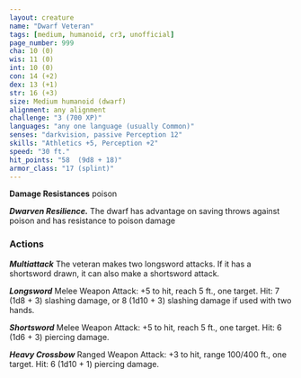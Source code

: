```yaml
---
layout: creature
name: "Dwarf Veteran"
tags: [medium, humanoid, cr3, unofficial]
page_number: 999
cha: 10 (0)
wis: 11 (0)
int: 10 (0)
con: 14 (+2)
dex: 13 (+1)
str: 16 (+3)
size: Medium humanoid (dwarf)
alignment: any alignment
challenge: "3 (700 XP)"
languages: "any one language (usually Common)"
senses: "darkvision, passive Perception 12"
skills: "Athletics +5, Perception +2"
speed: "30 ft."
hit_points: "58  (9d8 + 18)"
armor_class: "17 (splint)"
---
```


**Damage Resistances** poison

***Dwarven Resilience.*** The dwarf has advantage on saving throws against poison and has resistance to poison damage

### Actions

***Multiattack*** The veteran makes two longsword attacks. If it has a shortsword drawn, it can also make a shortsword attack.

***Longsword*** Melee Weapon Attack: +5 to hit, reach 5 ft., one target. Hit: 7 (1d8 + 3) slashing damage, or 8 (1d10 + 3) slashing damage if used with two hands.

***Shortsword*** Melee Weapon Attack: +5 to hit, reach 5 ft., one target. Hit: 6 (1d6 + 3) piercing damage.

***Heavy Crossbow*** Ranged Weapon Attack: +3 to hit, range 100/400 ft., one target. Hit: 6 (1d10 + 1) piercing damage.